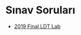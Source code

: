 # Sınav Soruları

<!--Index-->

- [2019 Final LDT Lab](./2019%20Final%20LDT%20Lab.pdf)

<!--Index-->
